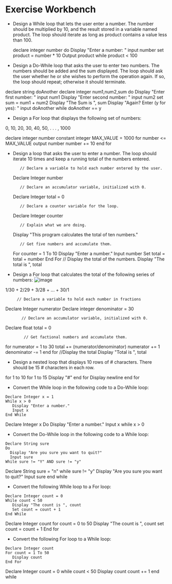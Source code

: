 # Exercise Workbench
* Design a While loop that lets the user enter a number. The number should be multiplied by 10, and the result stored in a variable named product. The loop should iterate as long as product contains a value less than 100.

   declare integer number
   do 
      Display "Enter a number: "
      input number
      set product = number * 10
      Output product
   while product < 100



* Design a Do-While loop that asks the user to enter two numbers. The numbers should be added and the sum displayed. The loop should ask the user whether he or she wishes to perform the operation again. If so, the loop should repeat; otherwise it should terminate.

declare string doAnother
declare integer num1,num2,sum
do
   Display "Enter first number: "
   input num1
   Display "Enter second number: "
   input num2
   set sum = num1 + num2
   Display "The Sum is ", sum
   Display "Again? Enter (y for yes): "
   input doAnother
while doAnother == y


* Design a For loop that displays the following set of numbers:

0, 10, 20, 30, 40, 50, . . . , 1000

declare integer number
constant integer MAX_VALUE = 1000
for number <= MAX_VALUE
   output number
   number += 10
end for

* Design a loop that asks the user to enter a number. The loop should iterate 10 times and keep a running total of the numbers entered.

         // Declare a variable to hold each number entered by the user.
   Declare Integer number

         // Declare an accumulator variable, initialized with 0.
   Declare Integer total = 0

         // Declare a counter variable for the loop.
   Declare Integer counter

         // Explain what we are doing.
   Display "This program calculates the total of ten numbers."

         // Get five numbers and accumulate them.
   For counter = 1 To 10
      Display "Enter a number."
      Input number
      Set total = total + number
   End For
         // Display the total of the numbers.
   Display "The total is ", total

* Design a For loop that calculates the total of the following series of numbers:
![image](https://user-images.githubusercontent.com/47218880/67423054-31740800-f599-11e9-9565-031c1f729e1c.png)

1/30 + 2/29 + 3/28 + ... + 30/1 


         // Declare a variable to hold each number in fractions 
   Declare Integer numerator
   Declare integer denominator = 30

           // Declare an accumulator variable, initialized with 0.
   Declare float total = 0

            // Get factional numbers and accumulate them.
   for numerator = 1 to 30
      total += (numerator/denominator)
      numerator += 1
      denominator -= 1
   end for
            //Display the total
   Display "Total is ", total
   


* Design a nested loop that displays 10 rows of # characters. There should be 15 # characters in each row.

for 1 to 10
   for 1 to 15
      Display "#"
   end for
   Display newline
end for

* Convert the While loop in the following code to a Do-While loop:
```
Declare Integer x = 1
While x > 0
   Display "Enter a number."
   Input x
End While
```
Declare Integer x
Do
   Display "Enter a number."
   Input x
while x > 0


* Convert the Do-While loop in the following code to a While loop:
```
Declare String sure
Do
  Display "Are you sure you want to quit?"
  Input sure
While sure != "Y" AND sure != "y"
```
Declare String sure = "n"
while sure != "y"
  Display "Are you sure you want to quit?"
  Input sure
end while


* Convert the following While loop to a For loop:
```
Declare Integer count = 0
While count < 50
   Display "The count is ", count
   Set count = count + 1
End While
```

Declare Integer count
for count = 0 to 50
   Display "The count is ", count
   set count = count + 1
End for

* Convert the following For loop to a While loop:
```
Declare Integer count 
For count = 1 To 50
   Display count
End For
```

Declare Integer count = 0
while count < 50
   Display count
   count += 1
end while